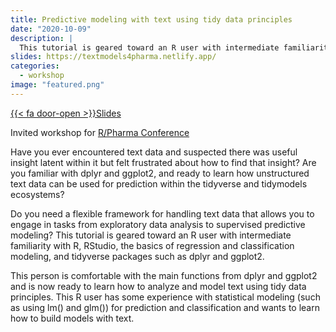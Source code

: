 ```yaml
---
title: Predictive modeling with text using tidy data principles
date: "2020-10-09"
description: |
  This tutorial is geared toward an R user with intermediate familiarity with R, RStudio, the basics of regression and classification modeling, and tidyverse packages such as dplyr and ggplot2. 
slides: https://textmodels4pharma.netlify.app/
categories:
  - workshop
image: "featured.png"
---
```




<a href="https://textmodels4pharma.netlify.app/" class="listing-slides btn-links">{{< fa door-open >}}Slides<a>
      
Invited workshop for [R/Pharma Conference](https://rinpharma.com/)

Have you ever encountered text data and suspected there was useful insight latent within it but felt frustrated about how to find that insight? Are you familiar with dplyr and ggplot2, and ready to learn how unstructured text data can be used for prediction within the tidyverse and tidymodels ecosystems? 

Do you need a flexible framework for handling text data that allows you to engage in tasks from exploratory data analysis to supervised predictive modeling? This tutorial is geared toward an R user with intermediate familiarity with R, RStudio, the basics of regression and classification modeling, and tidyverse packages such as dplyr and ggplot2. 

This person is comfortable with the main functions from dplyr and ggplot2 and is now ready to learn how to analyze and model text using tidy data principles. This R user has some experience with statistical modeling (such as using lm() and glm()) for prediction and classification and wants to learn how to build models with text.
